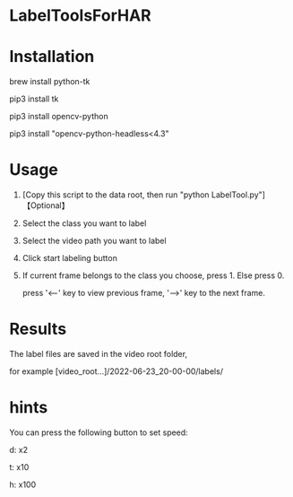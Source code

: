 # LabelToolsForHAR

# Installation

  brew install python-tk

  pip3 install tk

  pip3 install opencv-python

  pip3 install "opencv-python-headless<4.3"
  
# Usage

1. [Copy this script to the data root, then run "python LabelTool.py"]【Optional】

2. Select the class you want to label

3. Select the video path you want to label

4. Click start labeling button

5. If current frame belongs to the class you choose, press 1. Else press 0.

   press '<--' key to view previous frame, '-->' key to the next frame.

# Results 

The label files are saved in the video root folder, 

for example [video_root...]/2022-06-23_20-00-00/labels/

# hints

You can press the following button to set speed:

d: x2

t: x10

h: x100


